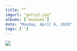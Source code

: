 ```yaml
---
title: “”
imgurl: “getty2.jpg”
albums: [‘museums’]
date: "Monday, April 6, 2020"
tags: ['']
---
```

![](https://apfbvvpren.cloudimg.io/width/cdn/n/n/https://raw.githubusercontent.com/wpix/solid-pipix/master/photos/getty2.jpg)
